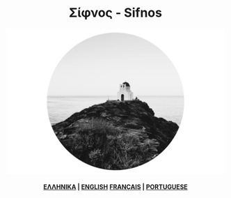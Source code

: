 <link rel="stylesheet" type="text/css" href="style.css" />
<link href="https://fonts.googleapis.com/css?family=Roboto+Slab:300&amp;subset=greek" rel="stylesheet">
<h1 align="center">Σίφνος - Sifnos</h1>
<p align="center">
  <img src="2A9F6DBC-CAC8-48E2-8522-FA12E1B2D5E2.jpeg">
  <br><br>
   <b><a href="/sifnos/gr/">ΕΛΛΗΝΙΚΑ</a> |
   <a href="/sifnos/en/">ENGLISH</a></b>
  <b><a href="/sifnos/fr/">FRANÇAIS</a> |
   <a href="/sifnos/pt/">PORTUGUESE</a></b>
  <br><br>
 
</p>

